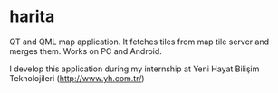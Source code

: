 harita
======

QT and QML map application. It fetches tiles from map tile server and merges them. 
Works on PC and Android.

I develop this application during my internship at Yeni Hayat Bilişim Teknolojileri (http://www.yh.com.tr/)
